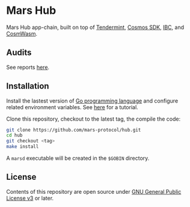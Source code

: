 # Mars Hub

Mars Hub app-chain, built on top of [Tendermint][1], [Cosmos SDK][2], [IBC][3], and [CosmWasm][4].

## Audits

See reports [here](https://github.com/mars-protocol/mars-audits/tree/main/hub).

## Installation

Install the lastest version of [Go programming language][5] and configure related environment variables. See [here][6] for a tutorial.

Clone this repository, checkout to the latest tag, the compile the code:

```bash
git clone https://github.com/mars-protocol/hub.git
cd hub
git checkout <tag>
make install
```

A `marsd` executable will be created in the `$GOBIN` directory.

## License

Contents of this repository are open source under [GNU General Public License v3](./LICENSE) or later.

[1]: https://github.com/tendermint/tendermint
[2]: https://github.com/cosmos/cosmos-sdk
[3]: https://github.com/cosmos/ibc-go
[4]: https://github.com/CosmWasm/wasmd
[5]: https://go.dev/dl/
[6]: https://github.com/larry0x/workshops/tree/main/how-to-run-a-validator
